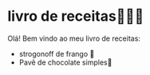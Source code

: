 # livro de receitas👩🏽‍🍳

Olá! Bem vindo ao meu livro de receitas:

- strogonoff de frango 🐔
- Pavê de chocolate simples🍫
